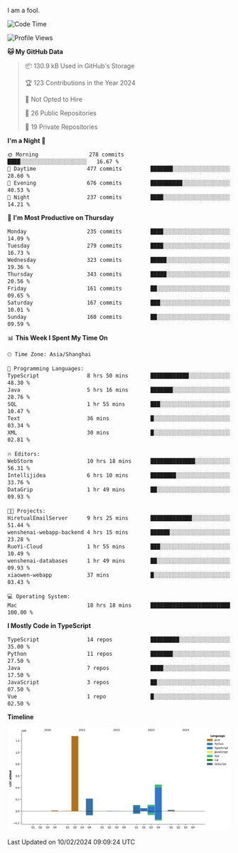 I am a fool.

<!--START_SECTION:waka-->
![Code Time](http://img.shields.io/badge/Code%20Time-1%2C195%20hrs%2038%20mins-blue)

![Profile Views](http://img.shields.io/badge/Profile%20Views-0-blue)

**🐱 My GitHub Data** 

> 📦 130.9 kB Used in GitHub's Storage 
 > 
> 🏆 123 Contributions in the Year 2024
 > 
> 🚫 Not Opted to Hire
 > 
> 📜 26 Public Repositories 
 > 
> 🔑 19 Private Repositories 
 > 
**I'm a Night 🦉** 

```text
🌞 Morning                278 commits         ████░░░░░░░░░░░░░░░░░░░░░   16.67 % 
🌆 Daytime                477 commits         ███████░░░░░░░░░░░░░░░░░░   28.60 % 
🌃 Evening                676 commits         ██████████░░░░░░░░░░░░░░░   40.53 % 
🌙 Night                  237 commits         ████░░░░░░░░░░░░░░░░░░░░░   14.21 % 
```
📅 **I'm Most Productive on Thursday** 

```text
Monday                   235 commits         ████░░░░░░░░░░░░░░░░░░░░░   14.09 % 
Tuesday                  279 commits         ████░░░░░░░░░░░░░░░░░░░░░   16.73 % 
Wednesday                323 commits         █████░░░░░░░░░░░░░░░░░░░░   19.36 % 
Thursday                 343 commits         █████░░░░░░░░░░░░░░░░░░░░   20.56 % 
Friday                   161 commits         ██░░░░░░░░░░░░░░░░░░░░░░░   09.65 % 
Saturday                 167 commits         ███░░░░░░░░░░░░░░░░░░░░░░   10.01 % 
Sunday                   160 commits         ██░░░░░░░░░░░░░░░░░░░░░░░   09.59 % 
```


📊 **This Week I Spent My Time On** 

```text
🕑︎ Time Zone: Asia/Shanghai

💬 Programming Languages: 
TypeScript               8 hrs 50 mins       ████████████░░░░░░░░░░░░░   48.30 % 
Java                     5 hrs 16 mins       ███████░░░░░░░░░░░░░░░░░░   28.76 % 
SQL                      1 hr 55 mins        ███░░░░░░░░░░░░░░░░░░░░░░   10.47 % 
Text                     36 mins             █░░░░░░░░░░░░░░░░░░░░░░░░   03.34 % 
XML                      30 mins             █░░░░░░░░░░░░░░░░░░░░░░░░   02.81 % 

🔥 Editors: 
WebStorm                 10 hrs 18 mins      ██████████████░░░░░░░░░░░   56.31 % 
Intellijidea             6 hrs 10 mins       ████████░░░░░░░░░░░░░░░░░   33.76 % 
DataGrip                 1 hr 49 mins        ██░░░░░░░░░░░░░░░░░░░░░░░   09.93 % 

🐱‍💻 Projects: 
HiretualEmailServer      9 hrs 25 mins       █████████████░░░░░░░░░░░░   51.44 % 
wenshenai-webapp-backend 4 hrs 15 mins       ██████░░░░░░░░░░░░░░░░░░░   23.28 % 
RuoYi-Cloud              1 hr 55 mins        ███░░░░░░░░░░░░░░░░░░░░░░   10.49 % 
wenshenai-databases      1 hr 49 mins        ██░░░░░░░░░░░░░░░░░░░░░░░   09.93 % 
xiaowen-webapp           37 mins             █░░░░░░░░░░░░░░░░░░░░░░░░   03.43 % 

💻 Operating System: 
Mac                      18 hrs 18 mins      █████████████████████████   100.00 % 
```

**I Mostly Code in TypeScript** 

```text
TypeScript               14 repos            █████████░░░░░░░░░░░░░░░░   35.00 % 
Python                   11 repos            ███████░░░░░░░░░░░░░░░░░░   27.50 % 
Java                     7 repos             ████░░░░░░░░░░░░░░░░░░░░░   17.50 % 
JavaScript               3 repos             ██░░░░░░░░░░░░░░░░░░░░░░░   07.50 % 
Vue                      1 repo              █░░░░░░░░░░░░░░░░░░░░░░░░   02.50 % 
```



**Timeline**

![Lines of Code chart](https://raw.githubusercontent.com/VeejaLiu/VeejaLiu/master/assets/bar_graph.png)


 Last Updated on 10/02/2024 09:09:24 UTC
<!--END_SECTION:waka-->
